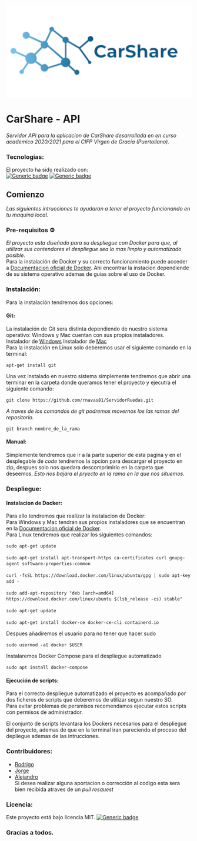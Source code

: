 <p align="center">
  <img src="resRead/Banner.png" alt="banner"/>
</p>

# CarShare - API
_Servidor API para la aplicacion de CarShare desarrollada en en curso academico 2020/2021 para el CIFP Virgen de Gracia (Puertollano)._

### Tecnologias:
El proyecto ha sido realizado con:  
[![Generic badge](https://img.shields.io/badge/Tecnologia-Laravel-red.svg)](https://laravel.com)
[![Generic badge](https://img.shields.io/badge/Tecnologia-PHP8.0-blue.svg)](https://www.php.net)

## Comienzo
_Las siguientes intrucciones te ayudaran a tener el proyecto funcionando en tu maquina local._

### Pre-requisitos ⚙️
_El proyecto esta diseñado para su despliegue con Docker para que, al utilizar sus contendores el despliegue sea lo mas limpio y automatizado posible._  
Para la instalación de Docker y su correcto funcionamiento puede acceder a [Documentacion oficial de Docker](https://docs.docker.com/get-docker/). Ahi encontrar la instacion dependiende de su sistema operativo ademas de guias sobre el uso de Docker.

### Instalación:
Para la instalación tendremos dos opciones:

#### Git: 
La instalación de Git sera distinta dependiendo de nuestro sistema operativo: Windows y Mac cuentan con sus propios instaladores.  
Instalador de [Windows](http://git-scm.com/download/win)
Instalador de [Mac](http://git-scm.com/download/mac)  
Para la instalación en Linux solo deberemos usar el siguiente comando en la terminal:
```
apt-get install git
```
  
Una vez instalado en nuestro sistema simplemente tendremos que abrir una terminar en la carpeta donde queramos tener el proyecto y ejecutra el siguiente comando:
```
git clone https://github.com/rnavas81/ServidorRuedas.git
```
_A traves de los comandos de git podremos movernos los las ramas del repositorio._
```
git branch nombre_de_la_rama
```

#### Manual: 
Simplemente tendremos que ir a la parte superior de esta pagina y en el desplegable de *code* tendremos la opcion para descargar el proyecto en zip, despues solo nos quedara descomprimirlo en la carpeta que deseemos.
_Esto nos bajara el pryecto en la rama en la que nos situemos._

### Despliegue:
#### Instalacion de Docker:
Para ello tendremos que realizar la instalacion de Docker:  
Para Windows y Mac tendran sus propios instaladores que se encuentran en la [Documentacion oficial de Docker](https://docs.docker.com/get-docker/).  
Para Linux tendremos que realizar los siguientes comandos:
```
sudo apt-get update

sudo apt-get install apt-transport-https ca-certificates curl gnupg-agent software-properties-common

curl -fsSL https://download.docker.com/linux/ubuntu/gpg | sudo apt-key add -

sudo add-apt-repository "deb [arch=amd64] https://download.docker.com/linux/ubuntu $(lsb_release -cs) stable"

sudo apt-get update

sudo apt-get install docker-ce docker-ce-cli containerd.io
```
Despues añadiremos el usuario para no tener que hacer sudo
```
sudo usermod -aG docker $USER
```
Instalaremos Docker Compose para el despliegue automatizado
```
sudo apt install docker-compose
```

#### Ejecución de scripts:
Para el correcto despliegue automatizado el proyecto es acompañado por dos ficheros de scripts que deberemos de utilizar segun nuestro SO.  
Para evitar problemas de persmisos recomendamos ejecutar estos scripts con permisos de administrador.  
  
El conjunto de scripts levantara los Dockers necesarios para el despliegue del proyecto, ademas de que en la terminal iran pareciendo el proceso del depliegue ademas de las intrucciones.

### Contribuidores:
* [Rodrigo](https://github.com/rnavas81)
* [Jorge](https://github.com/IamUnder)
* [Alejandro](https://github.com/djmarpe)  
Si desea realizar alguna aportacion o corrección al codigo esta sera bien recibida atraves de un *pull resquest*

### Licencia:
Este proyecto está bajo licencia MIT.
[![Generic badge](https://img.shields.io/badge/Licencia-MIT-yellow.svg)](https://es.wikipedia.org/wiki/Licencia_MIT)

### Gracias a todos.
